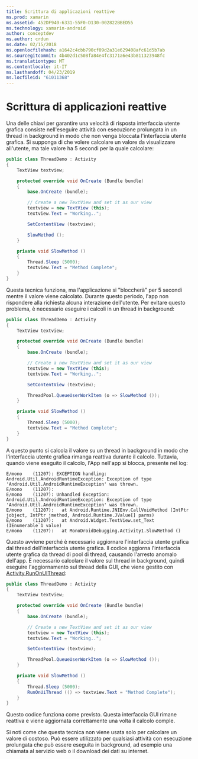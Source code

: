 ```yaml
---
title: Scrittura di applicazioni reattive
ms.prod: xamarin
ms.assetid: 452DF940-6331-55F0-D130-002822BBED55
ms.technology: xamarin-android
author: conceptdev
ms.author: crdun
ms.date: 02/15/2018
ms.openlocfilehash: a1642c4cbb790cf09d2a31e629408afc61d5b7ab
ms.sourcegitcommit: 4b402d1c508fa84e4fc3171a6e43b811323948fc
ms.translationtype: MT
ms.contentlocale: it-IT
ms.lasthandoff: 04/23/2019
ms.locfileid: "61011368"
---
```

# <a name="writing-responsive-applications"></a>Scrittura di applicazioni reattive

Una delle chiavi per garantire una velocità di risposta interfaccia utente grafica consiste nell'eseguire attività con esecuzione prolungata in un thread in background in modo che non venga bloccata l'interfaccia utente grafica. Si supponga di che volere calcolare un valore da visualizzare all'utente, ma tale valore ha 5 secondi per la quale calcolare:

```csharp
public class ThreadDemo : Activity
{
    TextView textview;

    protected override void OnCreate (Bundle bundle)
    {
        base.OnCreate (bundle);

        // Create a new TextView and set it as our view
        textview = new TextView (this);
        textview.Text = "Working..";

        SetContentView (textview);

        SlowMethod ();
    }

    private void SlowMethod ()
    {
        Thread.Sleep (5000);
        textview.Text = "Method Complete";
    }
}
```

Questa tecnica funziona, ma l'applicazione si "bloccherà" per 5 secondi mentre il valore viene calcolato. Durante questo periodo, l'app non rispondere alla richiesta alcuna interazione dell'utente. Per evitare questo problema, è necessario eseguire i calcoli in un thread in background:

```csharp
public class ThreadDemo : Activity
{
    TextView textview;

    protected override void OnCreate (Bundle bundle)
    {
        base.OnCreate (bundle);

        // Create a new TextView and set it as our view
        textview = new TextView (this);
        textview.Text = "Working..";

        SetContentView (textview);

        ThreadPool.QueueUserWorkItem (o => SlowMethod ());
    }

    private void SlowMethod ()
    {
        Thread.Sleep (5000);
        textview.Text = "Method Complete";
    }
}
```

A questo punto si calcola il valore su un thread in background in modo che l'interfaccia utente grafica rimanga reattiva durante il calcolo. Tuttavia, quando viene eseguito il calcolo, l'App nell'app si blocca, presente nel log:

```shell
E/mono    (11207): EXCEPTION handling: Android.Util.AndroidRuntimeException: Exception of type 'Android.Util.AndroidRuntimeException' was thrown.
E/mono    (11207):
E/mono    (11207): Unhandled Exception: Android.Util.AndroidRuntimeException: Exception of type 'Android.Util.AndroidRuntimeException' was thrown.
E/mono    (11207):   at Android.Runtime.JNIEnv.CallVoidMethod (IntPtr jobject, IntPtr jmethod, Android.Runtime.JValue[] parms)
E/mono    (11207):   at Android.Widget.TextView.set_Text (IEnumerable`1 value)
E/mono    (11207):   at MonoDroidDebugging.Activity1.SlowMethod ()
```

Questo avviene perché è necessario aggiornare l'interfaccia utente grafica dal thread dell'interfaccia utente grafica. Il codice aggiorna l'interfaccia utente grafica da thread di pool di thread, causando l'arresto anomalo dell'app. È necessario calcolare il valore sul thread in background, quindi eseguire l'aggiornamento sul thread della GUI, che viene gestito con [Activity.RunOnUIThread](https://developer.xamarin.com/api/member/Android.App.Activity.RunOnUiThread/(System.Action)):

```csharp
public class ThreadDemo : Activity
{
    TextView textview;

    protected override void OnCreate (Bundle bundle)
    {
        base.OnCreate (bundle);

        // Create a new TextView and set it as our view
        textview = new TextView (this);
        textview.Text = "Working..";

        SetContentView (textview);

        ThreadPool.QueueUserWorkItem (o => SlowMethod ());
    }

    private void SlowMethod ()
    {
        Thread.Sleep (5000);
        RunOnUiThread (() => textview.Text = "Method Complete");
    }
}
```

Questo codice funziona come previsto. Questa interfaccia GUI rimane reattiva e viene aggiornata correttamente una volta il calcolo comple.

Si noti come che questa tecnica non viene usata solo per calcolare un valore di costoso. Può essere utilizzato per qualsiasi attività con esecuzione prolungata che può essere eseguita in background, ad esempio una chiamata al servizio web o il download dei dati su internet.
